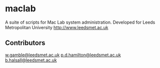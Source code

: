 maclab
======

A suite of scripts for Mac Lab system administration.
Developed for Leeds Metropolitan University <http://www.leedsmet.ac.uk>

Contributors
------------

w.gamble@leedsmet.ac.uk
p.d.hamilton@leedsmet.ac.uk
b.halsall@leedsmet.ac.uk

